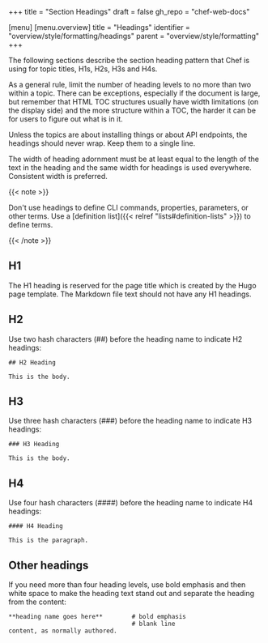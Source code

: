 +++
title = "Section Headings"
draft = false
gh_repo = "chef-web-docs"

[menu]
  [menu.overview]
    title = "Headings"
    identifier = "overview/style/formatting/headings"
    parent = "overview/style/formatting"
+++

The following sections describe the section heading pattern that Chef is using for topic titles, H1s, H2s, H3s and H4s.

As a general rule, limit the number of heading levels to no more than two within a topic. There can be exceptions, especially if the document is large, but remember that HTML TOC structures usually have width limitations (on the display side) and the more structure within a TOC, the harder it can be for users to figure out what is in it.

Unless the topics are about installing things or about API endpoints, the headings should never wrap. Keep them to a single line.

The width of heading adornment must be at least equal to the length of the text in the heading and the same width for headings is used everywhere. Consistent width is preferred.

{{< note >}}

Don't use headings to define CLI commands, properties, parameters, or other terms. Use a [definition list]({{< relref "lists#definition-lists" >}}) to define terms.

{{< /note >}}

## H1

The H1 heading is reserved for the page title which is created by the Hugo page template. The Markdown file text should not have any H1 headings.

## H2

Use two hash characters (##) before the heading name to indicate H2 headings:

```text
## H2 Heading

This is the body.
```

## H3

Use three hash characters (###) before the heading name to indicate H3 headings:

```text
### H3 Heading

This is the body.
```

## H4

Use four hash characters (####) before the heading name to indicate H4 headings:

```text
#### H4 Heading

This is the paragraph.
```

## Other headings

If you need more than four heading levels, use bold emphasis and then white space to make the heading text stand out and separate the heading from the content:

```text
**heading name goes here**        # bold emphasis
                                  # blank line
content, as normally authored.
```

